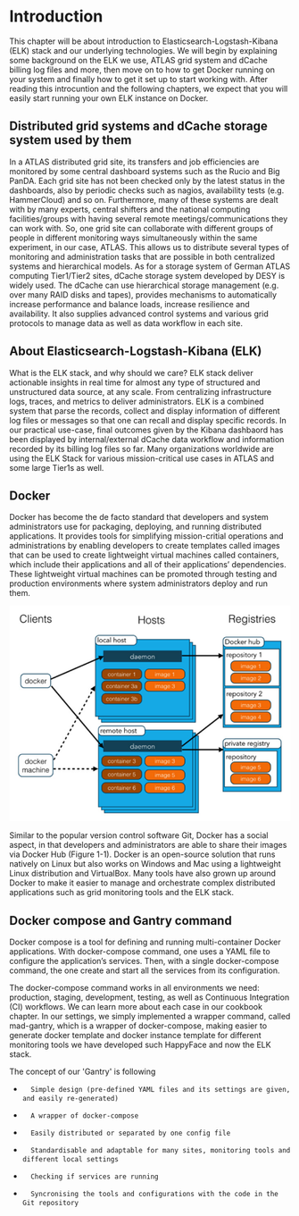 # Introduction

This chapter will be about introduction to Elasticsearch-Logstash-Kibana (ELK) stack and our underlying technologies.  We will begin by explaining some background on the ELK we use, ATLAS grid system and dCache billing log files and more, then move on to how to get Docker running on your system and finally how to get it set up to start working with. After reading this introcuntion and the following chapters, we expect that you will easily start running your own ELK instance on Docker.


## Distributed grid systems and dCache storage system used by them

In a ATLAS distributed grid site, its transfers and job efficiencies are monitored by some central dashboard systems such as the Rucio and Big PanDA. Each grid site has not been checked only by the latest status in the dashboards, also by periodic checks such as nagios, availability tests (e.g. HammerCloud) and so on. Furthermore, many of these systems are dealt with by many experts, central shifters and the national computing facilities/groups with having several remote meetings/communications they can work with. So, one grid site can collaborate with different groups of people in different monitoring ways simultaneously within the same experiment, in our case, ATLAS. This allows us to distribute several types of monitoring and administration tasks that are possible in both centralized systems and hierarchical models. As for a storage system of German ATLAS computing Tier1/Tier2 sites, dCache storage system developed by DESY is widely used. The dCache can use hierarchical storage management (e.g. over many RAID disks and tapes), provides mechanisms to automatically increase performance and balance loads, increase resilience and availability. It also supplies advanced control systems and various grid protocols to manage data as well as data workflow in each site.


## About Elasticsearch-Logstash-Kibana (ELK)

What is the ELK stack, and why should we care? ELK stack deliver actionable insights in real time for almost any type of structured and unstructured data source, at any scale. From centralizing infrastructure logs, traces, and metrics to deliver administrators. ELK is a combined system that parse the records, collect and display information of different log files or messages so that one can recall and display specific records. In our practical use-case, final outcomes given by the Kibana dashbaord has been displayed by internal/external dCache data workflow and information recorded by its billing log files so far. Many organizations worldwide are using the ELK Stack for various mission-critical use cases in ATLAS and some large Tier1s as well. 




## Docker

Docker has become the de facto standard that developers and system administrators use for packaging, deploying, and running distributed applications. It provides tools for simplifying mission-critial operations and administrations by enabling developers to create templates called images that can be used to create lightweight virtual machines called containers, which include their applications and all of their applications’ dependencies. These lightweight virtual machines can be promoted through testing and production environments where system administrators deploy and run them.

![Figure 1-1. How docker works.](images/docker.png)

Similar to the popular version control software Git, Docker has a social aspect, in that developers and administrators are able to share their images via Docker Hub (Figure 1-1). Docker is an open-source solution that runs natively on Linux but also works on Windows and Mac using a lightweight Linux distribution and VirtualBox. Many tools have also grown up around Docker to make it easier to manage and orchestrate complex distributed applications such as grid monitoring tools and the ELK stack.



## Docker compose and Gantry command

Docker compose is a tool for defining and running multi-container Docker applications. With docker-compose command, one uses a YAML file to configure the application’s services. Then, with a single docker-compose command, the one create and start all the services from its configuration. 

The docker-compose command works in all environments we need: production, staging, development, testing, as well as Continuous Integration (CI) workflows. We can learn more about each case in our cookbook chapter. In our settings, we simply implemented a wrapper command, called mad-gantry, which is a wrapper of docker-compose, making easier to generate docker template and docker instance template for different monitoring tools we have developed such HappyFace and now the ELK stack. 

The concept of our 'Gantry' is following

*       Simple design (pre-defined YAML files and its settings are given, and easily re-generated)
*       A wrapper of docker-compose
*       Easily distributed or separated by one config file
*       Standardisable and adaptable for many sites, monitoring tools and different local settings
*       Checking if services are running
*       Syncronising the tools and configurations with the code in the Git repository

